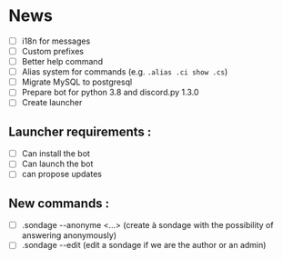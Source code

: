 # News

 - [ ] i18n for messages
 - [ ] Custom prefixes
 - [ ] Better help command
 - [ ] Alias system for commands (e.g. `.alias .ci show .cs`)
 - [ ] Migrate MySQL to postgresql
 - [ ] Prepare bot for python 3.8 and discord.py 1.3.0
 - [ ] Create launcher

## Launcher requirements :

 - [ ] Can install the bot
 - [ ] Can launch the bot
 - [ ] can propose updates 
 
## New commands :

 - [ ] .sondage --anonyme <...> (create à sondage with the possibility of answering anonymously)
 - [ ] .sondage --edit <id> (edit a sondage if we are the author or an admin)